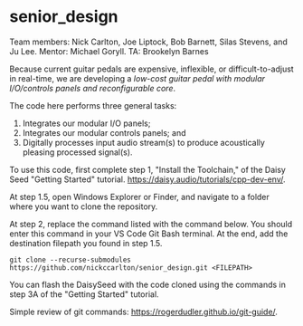 # senior_design
Team members: Nick Carlton, Joe Liptock, Bob Barnett, Silas Stevens, and Ju Lee. 
Mentor: Michael Goryll. 
TA: Brookelyn Barnes

Because current guitar pedals are expensive, inflexible, or difficult-to-adjust in real-time, we are developing a *low-cost guitar pedal with modular I/O/controls panels and reconfigurable core*.

The code here performs three general tasks:
1) Integrates our modular I/O panels;
2) Integrates our modular controls panels; and
3) Digitally processes input audio stream(s) to produce acoustically pleasing processed signal(s).

To use this code, first complete step 1, "Install the Toolchain," of the Daisy Seed "Getting Started" tutorial.
https://daisy.audio/tutorials/cpp-dev-env/.

At step 1.5, open Windows Explorer or Finder, and navigate to a folder where you want to clone the repository.

At step 2, replace the command listed with the command below. You should enter this command in your VS Code Git Bash terminal. At the end, add the destination filepath you found in step 1.5.
```
git clone --recurse-submodules https://github.com/nickccarlton/senior_design.git <FILEPATH>
```

You can flash the DaisySeed with the code cloned using the commands in step 3A of the "Getting Started" tutorial.

Simple review of git commands: https://rogerdudler.github.io/git-guide/.